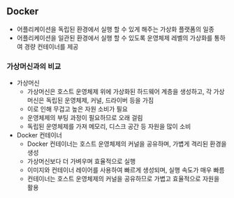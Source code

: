 ## Docker
- 어플리케이션을 독립된 환경에서 실행 할 수 있게 해주는 가상화 플랫폼의 일종
- 어플리케이션을 일관된 환경에서 실행 할 수 있도록 운영체제 레벨의 가상화를 통하여 경량 컨테이너를 제공

### 가상머신과의 비교
- 가상머신
  - 가상머신은 호스트 운영체제 위에 가상화된 하드웨어 계층을 생성하고, 각 가상 머신은 독립된 운영체제, 커널, 드라이버 등을 가짐
  - 이로 인해 무겁고 높은 자원 소비가 필요
  - 운영체제의 부팅 과정이 필요하므로 오래 걸림
  - 독립된 운영체제를 가져 메모리, 디스크 공간 등 자원을 많이 소비
- Docker 컨테이너
  - Docker 컨테이너는 호스트 운영체제의 커널을 공유하며, 가볍게 격리된 환경을 생성
  - 가상머신보다 더 가벼우며 효율적으로 실행
  - 이미지와 컨테이너 레이어를 사용하여 빠르게 생성되며, 실행 속도가 매우 빠름
  - 컨테이너는 호스트 운영체제의 커널을 공유하므로 가볍고 효율적으로 자원을 활용

